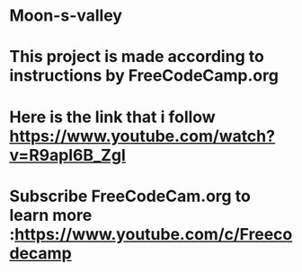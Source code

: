 # Moon-s-valley

# This project is made according to instructions by FreeCodeCamp.org
# Here is the link that i follow https://www.youtube.com/watch?v=R9apl6B_ZgI
# Subscribe FreeCodeCam.org to learn more :https://www.youtube.com/c/Freecodecamp 
